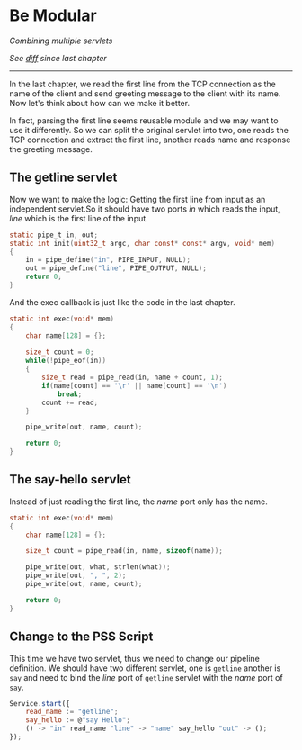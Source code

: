 # Be Modular
*Combining multiple servlets*

*See [diff](https://github.com/38/plumber-tutorial/compare/4-be-modular-src...4-say-your-name-src) since last chapter*

---

In the last chapter, we read the first line from the TCP connection as the name of the client and send greeting message to the client with its name. Now let's think about how can we make it better. 

In fact, parsing the first line seems reusable module and we may want to use it differently. So we can split the original servlet into two, one reads the TCP connection and extract the first line, another reads name and response the greeting message. 

## The getline servlet

Now we want to make the logic: Getting the first line from input as an independent servlet.So it should have two ports *in* which reads the input, *line* which is the first line of the input.

```C
static pipe_t in, out;
static int init(uint32_t argc, char const* const* argv, void* mem)
{
	in = pipe_define("in", PIPE_INPUT, NULL);
	out = pipe_define("line", PIPE_OUTPUT, NULL);
	return 0;
}
```

And the exec callback is just like the code in the last chapter.

```C
static int exec(void* mem)
{
	char name[128] = {};
	
	size_t count = 0;
	while(!pipe_eof(in))
	{
		size_t read = pipe_read(in, name + count, 1);
		if(name[count] == '\r' || name[count] == '\n') 
			break;
		count += read;
	}

	pipe_write(out, name, count);

	return 0;
}
```

## The say-hello servlet

Instead of just reading the first line, the *name* port only has the name. 

```C
static int exec(void* mem)
{
	char name[128] = {};

	size_t count = pipe_read(in, name, sizeof(name));

	pipe_write(out, what, strlen(what));
	pipe_write(out, ", ", 2);
	pipe_write(out, name, count);

	return 0;
}
```

## Change to the PSS Script

This time we have two servlet, thus we need to change our pipeline definition. 
We should have two different servlet, one is `getline` another is `say` and need to
bind the *line* port of `getline` servlet with the *name* port of `say`. 

```javascript
Service.start({
	read_name := "getline";
	say_hello := @"say Hello";
	() -> "in" read_name "line" -> "name" say_hello "out" -> ();
});

```


